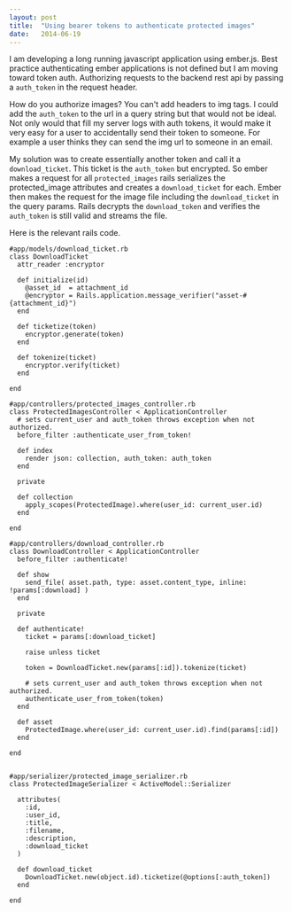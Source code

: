 ```yaml
---
layout: post
title:  "Using bearer tokens to authenticate protected images"
date:   2014-06-19
---
```


I am developing a long running javascript application using ember.js.  Best practice authenticating ember applications is not defined but I am moving toward token auth. Authorizing requests to the backend rest api by passing a `auth_token` in the request header.

How do you authorize images? You can't add headers to img tags.  I could add the `auth_token` to the url in a query string but that would not be ideal. Not only would that fill my server logs with auth tokens, it would make it very easy for a user to accidentally send their token to someone. For example a user thinks they can send the img url to someone in an email.

My solution was to create essentially another token and call it a `download_ticket`.  This ticket is the `auth_token` but encrypted.  So ember makes a request for all `protected_images` rails serializes the protected_image attributes and creates a `download_ticket` for each. Ember then makes the request for the image file including the `download_ticket` in the query params. Rails decrypts the `download_token` and verifies the `auth_token` is still valid and streams the file. 


Here is the relevant rails code.

```
#app/models/download_ticket.rb
class DownloadTicket 
  attr_reader :encryptor

  def initialize(id)
    @asset_id  = attachment_id
    @encryptor = Rails.application.message_verifier("asset-#{attachment_id}")
  end

  def ticketize(token)
    encryptor.generate(token)
  end

  def tokenize(ticket)
    encryptor.verify(ticket)
  end

end

#app/controllers/protected_images_controller.rb
class ProtectedImagesController < ApplicationController
  # sets current_user and auth_token throws exception when not authorized.
  before_filter :authenticate_user_from_token!
  
  def index
    render json: collection, auth_token: auth_token
  end
  
  private
  
  def collection
    apply_scopes(ProtectedImage).where(user_id: current_user.id)
  end
  
end

#app/controllers/download_controller.rb
class DownloadController < ApplicationController
  before_filter :authenticate!
  
  def show
    send_file( asset.path, type: asset.content_type, inline: !params[:download] )
  end
  
  private
  
  def authenticate!
    ticket = params[:download_ticket]
    
    raise unless ticket
    
    token = DownloadTicket.new(params[:id]).tokenize(ticket)
    
    # sets current_user and auth_token throws exception when not authorized.
    authenticate_user_from_token(token)
  end
  
  def asset
    ProtectedImage.where(user_id: current_user.id).find(params[:id])
  end
  
end


#app/serializer/protected_image_serializer.rb
class ProtectedImageSerializer < ActiveModel::Serializer
  
  attributes(
    :id, 
    :user_id, 
    :title,
    :filename,
    :description,
    :download_ticket
  )

  def download_ticket
    DownloadTicket.new(object.id).ticketize(@options[:auth_token])
  end

end

```



